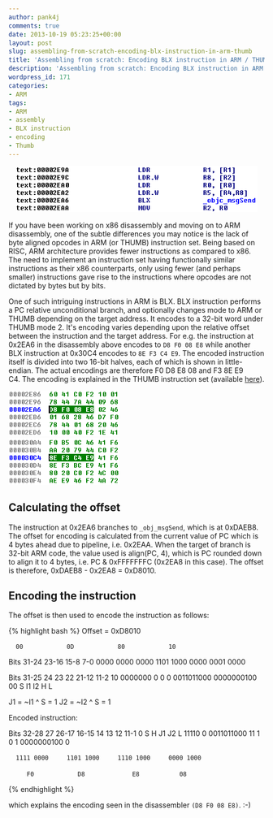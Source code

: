 ```yaml
---
author: pank4j
comments: true
date: 2013-10-19 05:23:25+00:00
layout: post
slug: assembling-from-scratch-encoding-blx-instruction-in-arm-thumb
title: 'Assembling from scratch: Encoding BLX instruction in ARM / THUMB'
description: 'Assembling from scratch: Encoding BLX instruction in ARM / THUMB'
wordpress_id: 171
categories:
- ARM
tags:
- ARM
- assembly
- BLX instruction
- encoding
- Thumb
---
```

   
<center><img src="/public/images/blx.png" /></center>

If you have been working on x86 disassembly and moving on to ARM disassembly, one of the subtle differences you may notice is the lack of byte aligned opcodes in ARM (or THUMB) instruction set. Being based on RISC, ARM architecture provides fewer instructions as compared to x86. The need to implement an instruction set having functionally similar instructions as their x86 counterparts, only using fewer (and perhaps smaller) instructions gave rise to the instructions where opcodes are not dictated by bytes but by bits.
   
One of such intriguing instructions in ARM is BLX. BLX instruction performs a PC relative unconditional branch, and optionally changes mode to ARM or THUMB depending on the target address. It encodes to a 32-bit word under THUMB mode 2. It's encoding varies depending upon the relative offset between the instruction and the target address. For e.g. the instruction at 0x2EA6 in the disassembly above encodes to `D8 F0 08 E8` while another BLX instruction at 0x30C4 encodes to `8E F3 C4 E9`. The encoded instruction itself is divided into two 16-bit halves, each of which is shown in little-endian. The actual encodings are therefore F0 D8 E8 08 and F3 8E E9 C4. The encoding is explained in the THUMB instruction set (available [here](https://ece.uwaterloo.ca/~ece222/ARM/ARM7-TDMI-manual-pt3.pdf)).

<p>
<style type="text/css">
.pic {
    display: inline-block;
    margin-left: auto;
    margin-right: 10%;
    /*height: 30px;*/
}

#images {
    text-align:center;
}
</style>
<div id="images">
<img class="pic" src="/public/images/blxasm1.png" /><img class="pic" src="/public/images/blxasm2.png" />
</div>
</p>



## Calculating the offset


The instruction at 0x2EA6 branches to `_obj_msgSend`, which is at 0xDAEB8. The offset for encoding is calculated from the current value of PC which is 4 bytes ahead due to pipeline, i.e. 0x2EAA. When the target of branch is 32-bit ARM code, the value used is align(PC, 4), which is PC rounded down to align it to 4 bytes, i.e. PC & 0xFFFFFFFC (0x2EA8 in this case). The offset is therefore, 0xDAEB8 - 0x2EA8 = 0xD8010.<br/>




## Encoding the instruction


The offset is then used to encode the instruction as follows:

{% highlight bash %}
Offset = 0xD8010
 
      00            0D            80            10
 
Bits 31-24         23-16         15-8           7-0
   0000 0000     0000 1101     1000 0000     0001 0000
 
Bits 31-25      24 23 22       21-12          11-2         10
     0000000     0  0  0     0011011000     0000000100     00
                 S I1  I2         H              L
 
J1 = ~I1 ^ S = 1
J2 = ~I2 ^ S = 1
 
Encoded instruction:
 
Bits 32-28    27       26-17      16-15 14 13 12     11-1          0
               S          H             J1    J2        L
     11110     0     0011011000     11  1  0  1     0000000100     0
 
      1111 0000     1101 1000     1110 1000     0000 1000
 
         F0            D8             E8           08
{% endhighlight %}

which explains the encoding seen in the disassembler `(D8 F0 08 E8)`. :-)

